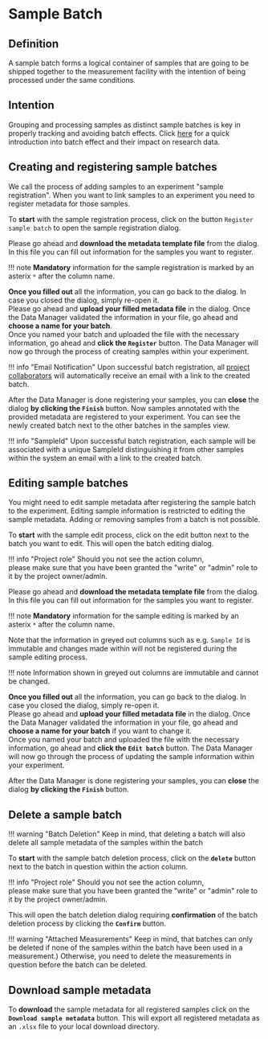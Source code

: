 # Sample Batch
[//]: # (What is a sample batch?)
## Definition

A sample batch forms a logical container of samples that are going to be shipped together to the
measurement facility with the intention of being processed under the same conditions.

[//]: # (What is the purpose of grouping samples into batches?)
## Intention 

Grouping and processing samples as distinct sample batches is key in properly tracking and avoiding batch effects.
Click [here](https://pmc.ncbi.nlm.nih.gov/articles/PMC3880143/) for a quick introduction into batch effect and their impact on research data. 

[//]: # (How do I add samples to my experiment?)
## Creating and registering sample batches

We call the process of adding samples to an experiment "sample registration". 
When you want to link samples to an experiment you need to register metadata for those samples.

To **start** with the sample registration process, click on the button `Register sample batch` to open the sample registration dialog.

Please go ahead and **download the metadata template file** from the dialog.
In this file you can fill out information for the samples you want to register. 

!!! note
    **Mandatory** information for the sample registration is marked by an asterix `*` after the column name.

**Once you filled out** all the information, you can go back to the dialog. In case you closed the dialog, simply re-open it.
</br>
Please go ahead and **upload your filled metadata file** in the dialog.
Once the Data Manager validated the information in your file,
go ahead and **choose a name for your batch**.
</br>
Once you named your batch and uploaded the file with the necessary information, go ahead and **click the
`Register`** button. The Data Manager will now go through the process of creating samples within your
experiment.

!!! info "Email Notification"
    Upon successful batch registration,
    all [project collaborators](../project/project_access.md#add-collaborator) will automatically receive
    an email with a link to the created batch.

After the Data Manager is done registering your samples, you can **close** the dialog **by clicking the
`Finish`** button.
Now samples annotated with the provided metadata are registered to your experiment. You can see the
newly created batch next to the other batches in the samples view.

!!! info "SampleId"
    Upon successful batch registration, each sample will be associated with a unique SampleId 
    distinguishing it from other samples within the system
    an email with a link to the created batch.

[//]: # (How do I edit existing samples in my experiment?)
## Editing sample batches

You might need to edit sample metadata after registering the sample batch to the experiment.
Editing sample information is restricted to editing the sample metadata. Adding or removing samples from a batch is not possible.

To **start** with the sample edit process, click on the edit button next to the batch you want to edit. This will open the batch editing dialog.

!!! info "Project role"
    Should you not see the action column,   
    please make sure that you have been granted the "write" or "admin" role to it by the project owner/admin.

Please go ahead and **download the metadata template file** from the dialog.
In this file you can fill out information for the samples you want to register. 

!!! note
    **Mandatory** information for the sample editing is marked by an asterix `*` after the column name.

Note that the information in greyed out columns such as e.g. `Sample Id` is immutable and changes made within will not be registered during the sample editing process.

!!! note
    Information shown in greyed out columns are immutable and cannot be changed. 

**Once you filled out** all the information, you can go back to the dialog. In case you closed the dialog, simply re-open it.
</br>
Please go ahead and **upload your filled metadata file** in the dialog.
Once the Data Manager validated the information in your file,
go ahead and **choose a name for your batch** if you want to change it.
</br>
Once you named your batch and uploaded the file with the necessary information, go ahead and **click the
`Edit batch`** button. The Data Manager will now go through the process of updating the sample information within your
experiment.

After the Data Manager is done registering your samples, you can **close** the dialog **by clicking the
`Finish`** button.

[//]: # (How do I delete existing samples in my experiment?)
## Delete a sample batch

!!! warning "Batch Deletion"
    Keep in mind, that deleting a batch will also delete all sample metadata of the samples within the batch

To **start** with the sample batch deletion process, click on the **`delete`** button next to the batch in question within the action column.

!!! info "Project role"
    Should you not see the action column,   
    please make sure that you have been granted the "write" or "admin" role to it by the project owner/admin.

This will open the batch deletion dialog requiring **confirmation** of the batch deletion process by clicking the **`Confirm`** button.

!!! warning "Attached Measurements"
    Keep in mind, that batches can only be deleted if none of the samples within the batch have been used in a measurement.)
    Otherwise, you need to delete the measurements in question before the batch can be deleted.

[//]: # (How do I download sample metadata)
## Download sample metadata

To **download** the sample metadata for all registered samples click on the **`Download sample metadata`** button.
This will export all registered metadata as an `.xlsx` file to your local download directory.
